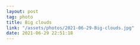 ```yaml
---
layout: post
tag: photo
title: Big clouds
link: "/assets/photos/2021-06-29-Big-clouds.jpg"
date: 2021-06-29 22:51:18
---
```

